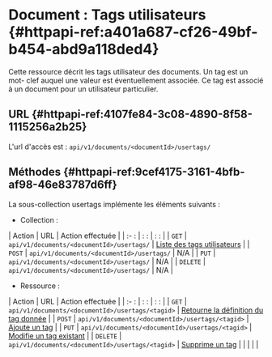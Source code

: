 # Document : Tags utilisateurs {#httpapi-ref:a401a687-cf26-49bf-b454-abd9a118ded4}

Cette ressource décrit les tags utilisateur des documents.  Un tag est un mot-
clef auquel une valeur est éventuellement associée. Ce tag est associé à
un document pour un utilisateur particulier. 

## URL  {#httpapi-ref:4107fe84-3c08-4890-8f58-1115256a2b25}

L'url d'accès est : `api/v1/documents/<documentId>/usertags/`

## Méthodes  {#httpapi-ref:9cef4175-3161-4bfb-af98-46e83787d6ff}

La sous-collection usertags implémente les éléments suivants :

* Collection :

| Action   | URL                                          | Action effectuée                                      |
| :-     : | :                                          : | :                                                   : |
| `GET`    | `api/v1/documents/<documentId>/usertags/`    | [Liste des tags utilisateurs][get_usertag_list]       |
| `POST`   | `api/v1/documents/<documentId>/usertags/`    | N/A                                                   |
| `PUT`    | `api/v1/documents/<documentId>/usertags/`    | N/A                                                   |
| `DELETE` | `api/v1/documents/<documentId>/usertags/`    | N/A                                                   |

* Ressource :

| Action   | URL                                                     | Action effectuée                                              |
| :-     : | :                                                     : | :                                                           : |
| `GET`    | `api/v1/documents/<documentId>/usertags/<tagid>`        | [Retourne la définition du tag donnée][get_usertag]           |
| `POST`   | `api/v1/documents/<documentId>/usertags/<tagid>`        | [Ajoute un tag][post_usertag]                                 |
| `PUT`    | `api/v1/documents/<documentId>/usertags/<tagid>`        | [Modifie un tag existant][put_usertag]                        |
| `DELETE` | `api/v1/documents/<documentId>/usertags/<tagid>`        | [Supprime un tag][delete_usertag]                             |
|          |                                                         |                                                               |


<!-- links -->
[get_usertag_list]:     #httpapi-ref:4d01fe57-4cd9-4989-adb8-f088762e4236
[get_usertag]:          #httpapi-ref:1ecfb964-e7ff-4adc-b874-f6887b800fc5
[post_usertag]:         #httpapi-ref:8f415def-6741-49a9-b0dd-fb7824c648be
[put_usertag]:          #httpapi-ref:bcca7517-ecff-4e8a-8339-e8defa71bc4c
[delete_usertag]:       #httpapi-ref:433d5c93-a890-4da2-b0a9-3e4089c14d3d